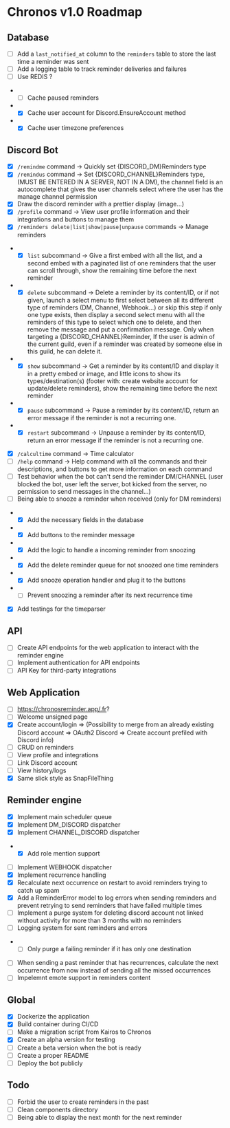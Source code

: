 # Chronos v1.0 Roadmap

## Database

- [ ] Add a `last_notified_at` column to the `reminders` table to store the last time a reminder was sent
- [ ] Add a logging table to track reminder deliveries and failures
- [ ] Use REDIS ?
- - [ ] Cache paused reminders
- - [x] Cache user account for Discord.EnsureAccount method
- - [x] Cache user timezone preferences

## Discord Bot

- [x] `/remindme` command -> Quickly set {DISCORD_DM}Reminders type
- [x] `/remindus` command -> Set {DISCORD_CHANNEL}Reminders type, (MUST BE ENTERED IN A SERVER, NOT IN A DM), the channel field is an autocomplete that gives the user channels select where the user has the manage channel permission
- [x] Draw the discord reminder with a prettier display (image...)
- [x] `/profile` command -> View user profile information and their integrations and buttons to manage them
- [x] `/reminders delete|list|show|pause|unpause` commands -> Manage reminders
- - [x] `list` subcommand -> Give a first embed with all the list, and a second embed with a paginated list of one reminders that the user can scroll through, show the remaining time before the next reminder
- - [x] `delete` subcommand -> Delete a reminder by its content/ID, or if not given, launch a select menu to first select between all its different type of reminders (DM, Channel, Webhook...) or skip this step if only one type exists, then display a second select menu with all the reminders of this type to select which one to delete, and then remove the message and put a confirmation message. Only when targeting a {DISCORD_CHANNEL}Reminder, If the user is admin of the current guild, even if a reminder was created by someone else in this guild, he can delete it.
- - [x] `show` subcommand -> Get a reminder by its content/ID and display it in a pretty embed or image, and little icons to show its types/destination(s) (footer with: create website account for update/delete reminders), show the remaining time before the next reminder
- - [x] `pause` subcommand -> Pause a reminder by its content/ID, return an error message if the reminder is not a recurring one.
- - [x] `restart` subcommand -> Unpause a reminder by its content/ID, return an error message if the reminder is not a recurring one.
- [x] `/calcultime` command -> Time calculator
- [ ] `/help` command -> Help command with all the commands and their descriptions, and buttons to get more information on each command
- [ ] Test behavior when the bot can't send the reminder DM/CHANNEL (user blocked the bot, user left the server, bot kicked from the server, no permission to send messages in the channel...)
- [ ] Being able to snooze a reminder when received (only for DM reminders)
- - [x] Add the necessary fields in the database
- - [x] Add buttons to the reminder message
- - [x] Add the logic to handle a incoming reminder from snoozing
- - [x] Add the delete reminder queue for not snoozed one time reminders
- - [x] Add snooze operation handler and plug it to the buttons
- - [ ] Prevent snoozing a reminder after its next recurrence time
- [x] Add testings for the timeparser

## API

- [ ] Create API endpoints for the web application to interact with the reminder engine
- [ ] Implement authentication for API endpoints
- [ ] API Key for third-party integrations

## Web Application

- [ ] https://chronosreminder.app/.fr?
- [ ] Welcome unsigned page
- [x] Create account/login => (Possibility to merge from an already existing Discord account => OAuth2 Discord => Create account prefiled with Discord info)
- [ ] CRUD on reminders
- [ ] View profile and integrations
- [ ] Link Discord account
- [ ] View history/logs
- [x] Same slick style as SnapFileThing

## Reminder engine

- [x] Implement main scheduler queue
- [x] Implement DM_DISCORD dispatcher
- [x] Implement CHANNEL_DISCORD dispatcher
- - [x] Add role mention support
- [ ] Implement WEBHOOK dispatcher
- [x] Implement recurrence handling
- [x] Recalculate next occurrence on restart to avoid reminders trying to catch up spam
- [x] Add a ReminderError model to log errors when sending reminders and prevent retrying to send reminders that have failed multiple times
- [ ] Implement a purge system for deleting discord account not linked without activity for more than 3 months with no reminders
- [ ] Logging system for sent reminders and errors
- - [ ] Only purge a failing reminder if it has only one destination
- [ ] When sending a past reminder that has recurrences, calculate the next occurrence from now instead of sending all the missed occurrences
- [ ] Impelemnt emote support in reminders content

## Global

- [x] Dockerize the application
- [x] Build container during CI/CD
- [ ] Make a migration script from Kairos to Chronos
- [x] Create an alpha version for testing
- [ ] Create a beta version when the bot is ready
- [ ] Create a proper README
- [ ] Deploy the bot publicly

## Todo

- [ ] Forbid the user to create reminders in the past
- [ ] Clean components directory
- [ ] Being able to display the next month for the next reminder
